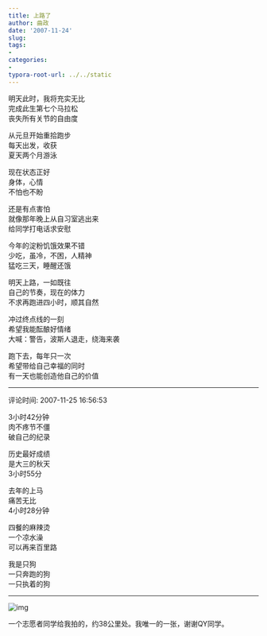 ```yaml
---
title: 上路了
author: 曲政
date: '2007-11-24'
slug: 
tags:
- 
categories:
- 
typora-root-url: ../../static
---
```


明天此时，我将充实无比  
完成此生第七个马拉松  
丧失所有关节的自由度

从元旦开始重拾跑步  
每天出发，收获  
夏天两个月游泳

现在状态正好  
身体，心情  
不怕也不盼

还是有点害怕  
就像那年晚上从自习室逃出来  
给同学打电话求安慰

今年的淀粉饥饿效果不错  
少吃，虽冷，不困，人精神  
猛吃三天，睡醒还饿

明天上路，一如既往  
自己的节奏，现在的体力  
不求再跑进四小时，顺其自然

冲过终点线的一刻  
希望我能酝酿好情绪  
大喊：警告，波斯人退走，绕海来袭

跑下去，每年只一次  
希望带给自己幸福的同时  
有一天也能创造他自己的价值 

---

评论时间: 2007-11-25 16:56:53

3小时42分钟  
肉不疼节不僵  
破自己的纪录

历史最好成绩  
是大三的秋天  
3小时55分

去年的上马  
痛苦无比  
4小时28分钟

四餐的麻辣烫  
一个凉水澡  
可以再来百里路

我是只狗  
一只奔跑的狗  
一只执着的狗 

---

![img](/images/2007-11-24-%E4%B8%8A%E8%B7%AF%E4%BA%86/rurl2=849fb649ce7db2dc26ac5b5070ccc442f66b4e4132563796caed8061a7fa8a42b92b301decbe259f8255e1e88606865a7840d46f0c22bb15fceb8a2f5dceb7eff5b01aa687b93947c6646af29501a6a7e1f8da3b.jpeg)

一个志愿者同学给我拍的，约38公里处。我唯一的一张，谢谢QY同学。